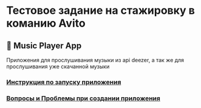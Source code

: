 # Тестовое задание на стажировку в команию Avito

## 🎵 Music Player App
Приложения для прослушивания музыки из api deezer, а так же для прослушивания уже скачанной музыки

### [Инструкция по запуску приложения](instrucation.md)

### [Вопросы и Проблемы при создании приложения](questionandproblem.md)